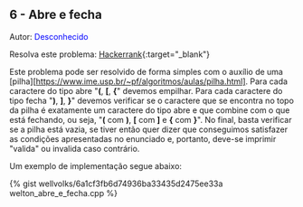 ## 6 - Abre e fecha
<div id="abre_e_fecha"></div>

Autor: <font color = "blue">Desconhecido</font>

Resolva este problema: [Hackerrank][hackerrank-i]{:target="_blank"}

Este problema pode ser resolvido de forma simples com o auxílio de uma [pilha][https://www.ime.usp.br/~pf/algoritmos/aulas/pilha.html]. Para cada caractere do tipo abre "**(**, **\[**, **{**" devemos empilhar. Para cada caractere do tipo fecha "**)**, **]**, **}**" devemos verificar se o caractere que se encontra no topo da pilha é exatamente um caractere do tipo abre e que combine com o que está fechando, ou seja, "**(** com **)**, **\[** com **]** e **{** com **}**". No final, basta verificar se a pilha está vazia, se tiver então quer dizer que conseguimos satisfazer as condições apresentadas no enunciado e, portanto, deve-se imprimir "valida" ou invalida caso contrário.

Um exemplo de implementação segue abaixo:

{% gist wellvolks/6a1cf3fb6d74936ba33435d2475ee33a welton_abre_e_fecha.cpp %}

[hackerrank-i]: https://www.hackerrank.com/contests/gogeo-problemas-ja-utilizados-em-avaliacoes/challenges/abre-e-fecha
